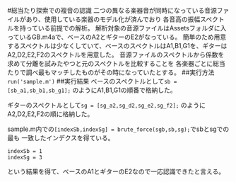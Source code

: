 #総当たり探索での複音の認識
二つの異なる楽器音が同時になっている音源ファイルがあり、使用している楽器のモデル化が済んでおり
各音高の振幅スペクトルを持っている前提での解析。
解析対象の音源ファイルはAssetsフォルダに入っているGB.m4aで、ベースのA2とギターのE2がなっている。
簡単のため用意するスペクトルは少なくしていて、ベースのスペクトルはA1,B1,G1を、ギターはA2,D2,E2,F2のスペクトルを用意した。
音源ファイルのスペクトルから係数を求めて分離を試みたやつと元のスペクトルを比較することを
各楽器ごとに総当たりで調べ最もマッチしたものがその時になっていたとする。
##実行方法
`run('sample.m')`
##実行結果
ベースのスペクトルとして`sb = [sb_a1,sb_b1,sb_g1];`
のようにA1,B1,G1の順番で格納した。

ギターのスペクトルとして`sg = [sg_a2,sg_d2,sg_e2,sg_f2];`
のようにA2,D2,E2,F2の順に格納した。

sample.m内での`[indexSb,indexSg] = brute_force(sgb,sb,sg);`でsbとsgでの最も
一致したインデクスを得ている。

    indexSb = 1
    indexSg = 3

という結果を得て、ベースのA1とギターのE2なので一応認識できたと言える。
